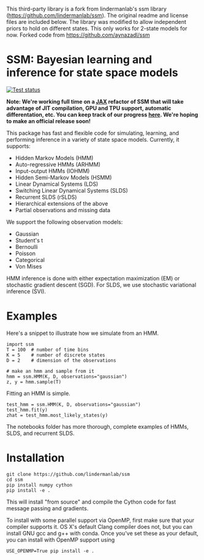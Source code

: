 This third-party library is a fork from lindermanlab's ssm library (https://github.com/lindermanlab/ssm).
The original readme and license files are included below. 
The library was modified to allow independent priors to hold on different states. This only works for 2-state models for now. Forked code from https://github.com/aynazadl/ssm

# SSM: Bayesian learning and inference for state space models
[![Test status](https://travis-ci.org/lindermanlab/ssm.svg?branch=master)](https://travis-ci.org/lindermanlab/ssm)


**Note: We're working full time on a [JAX](https://github.com/google/jax) refactor of SSM that will take advantage of JIT compilation, GPU and TPU support, automatic differentation, etc. You can keep track of our progress [here](https://github.com/probml/ssm-jax/). We're hoping to make an official release soon!**

This package has fast and flexible code for simulating, learning, and performing inference in a variety of state space models.
Currently, it supports:

- Hidden Markov Models (HMM)
- Auto-regressive HMMs (ARHMM)
- Input-output HMMs (IOHMM)
- Hidden Semi-Markov Models (HSMM)
- Linear Dynamical Systems (LDS)
- Switching Linear Dynamical Systems (SLDS)
- Recurrent SLDS (rSLDS)
- Hierarchical extensions of the above
- Partial observations and missing data

We support the following observation models:

- Gaussian
- Student's t
- Bernoulli
- Poisson
- Categorical
- Von Mises

HMM inference is done with either expectation maximization (EM) or stochastic gradient descent (SGD).  For SLDS, we use stochastic variational inference (SVI).

# Examples
Here's a snippet to illustrate how we simulate from an HMM.
```
import ssm
T = 100  # number of time bins
K = 5    # number of discrete states
D = 2    # dimension of the observations

# make an hmm and sample from it
hmm = ssm.HMM(K, D, observations="gaussian")
z, y = hmm.sample(T)
```

Fitting an HMM is simple.
```
test_hmm = ssm.HMM(K, D, observations="gaussian")
test_hmm.fit(y)
zhat = test_hmm.most_likely_states(y)
```

The notebooks folder has more thorough, complete examples of HMMs, SLDS, and recurrent SLDS.

# Installation
```
git clone https://github.com/lindermanlab/ssm
cd ssm
pip install numpy cython
pip install -e .
```
This will install "from source" and compile the Cython code for fast message passing and gradients.

To install with some parallel support via OpenMP, first make sure that your compiler supports it.  OS X's default Clang compiler does not, but you can install GNU gcc and g++ with conda.  Once you've set these as your default, you can install with OpenMP support using
```
USE_OPENMP=True pip install -e .
```
